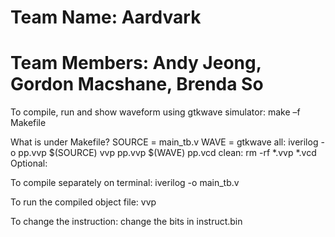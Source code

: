 # Team Name: 	Aardvark
# Team Members: Andy Jeong, Gordon Macshane, Brenda So

To compile, run and show waveform using gtkwave simulator:
	make –f Makefile
	
What is under Makefile?
            SOURCE = main_tb.v
            WAVE = gtkwave
            all: 
              	iverilog -o pp.vvp $(SOURCE)
              	vvp pp.vvp
                $(WAVE) pp.vcd
            clean:
	              rm -rf *.vvp *.vcd
Optional: 

To compile separately on terminal: 
	iverilog -o <objectname> main_tb.v
	
To run the compiled object file:
	vvp <objectname>
	
To change the instruction:
	change the bits in instruct.bin

